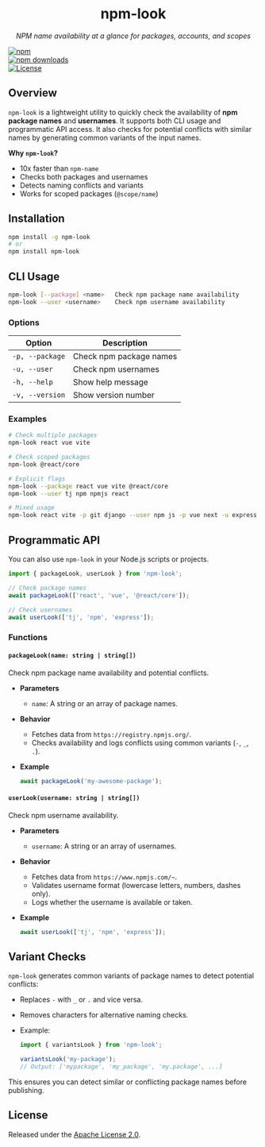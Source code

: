 <div align="center">

# npm-look

_NPM name availability at a glance for packages, accounts, and scopes_

</div>

[![npm](https://img.shields.io/npm/v/npm-look.svg)](https://www.npmjs.com/package/npm-look)  
[![npm downloads](https://img.shields.io/npm/dw/npm-look)](https://www.npmjs.com/package/npm-look)  
[![License](https://img.shields.io/npm/l/npm-look)](../../LICENSE)

## Overview

`npm-look` is a lightweight utility to quickly check the availability of **npm package names** and **usernames**. It supports both CLI usage and programmatic API access. It also checks for potential conflicts with similar names by generating common variants of the input names.

**Why `npm-look`?**

- 10x faster than `npm-name`
- Checks both packages and usernames
- Detects naming conflicts and variants
- Works for scoped packages (`@scope/name`)

## Installation

```bash
npm install -g npm-look
# or
npm install npm-look
```

## CLI Usage

```bash
npm-look [--package] <name>   Check npm package name availability
npm-look --user <username>    Check npm username availability
```

### Options

| Option          | Description             |
| --------------- | ----------------------- |
| `-p, --package` | Check npm package names |
| `-u, --user`    | Check npm usernames     |
| `-h, --help`    | Show help message       |
| `-v, --version` | Show version number     |

### Examples

```bash
# Check multiple packages
npm-look react vue vite

# Check scoped packages
npm-look @react/core

# Explicit flags
npm-look --package react vue vite @react/core
npm-look --user tj npm npmjs react

# Mixed usage
npm-look react vite -p git django --user npm js -p vue next -u express
```

## Programmatic API

You can also use `npm-look` in your Node.js scripts or projects.

```ts
import { packageLook, userLook } from 'npm-look';

// Check package names
await packageLook(['react', 'vue', '@react/core']);

// Check usernames
await userLook(['tj', 'npm', 'express']);
```

### Functions

#### `packageLook(name: string | string[])`

Check npm package name availability and potential conflicts.

- **Parameters**
  - `name`: A string or an array of package names.

- **Behavior**
  - Fetches data from `https://registry.npmjs.org/`.
  - Checks availability and logs conflicts using common variants (`-`, `_`, `.`).

- **Example**

  ```ts
  await packageLook('my-awesome-package');
  ```

#### `userLook(username: string | string[])`

Check npm username availability.

- **Parameters**
  - `username`: A string or an array of usernames.

- **Behavior**
  - Fetches data from `https://www.npmjs.com/~`.
  - Validates username format (lowercase letters, numbers, dashes only).
  - Logs whether the username is available or taken.

- **Example**

  ```ts
  await userLook(['tj', 'npm', 'express']);
  ```

## Variant Checks

`npm-look` generates common variants of package names to detect potential conflicts:

- Replaces `-` with `_` or `.` and vice versa.
- Removes characters for alternative naming checks.
- Example:

  ```ts
  import { variantsLook } from 'npm-look';

  variantsLook('my-package');
  // Output: ['mypackage', 'my_package', 'my.package', ...]
  ```

This ensures you can detect similar or conflicting package names before publishing.

## License

Released under the [Apache License 2.0](../../LICENSE).
